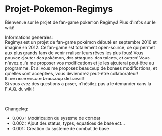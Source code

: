 # Projet-Pokemon-Regimys
Bienvenue sur le projet de fan-game pokemon Regimys! Plus d'infos sur le wiki!

Informations generales:<br/>
Regimys est un projet de fan-game pokémon débuté en septembre 2016 et imaginé en 2012. 
Ce fan-game est totalement open-source, ce qui permet aux plus grands fans de venir realiser leurs rêves les plus fous! 
Vous pouvez ajouter des pokémon, des attaques, des talents, et autres! 
Vous n'avez qu'a me proposer vos modifications et je les ajouterai peut-être au programme. 
Et si vous me proposez beaucoup de bonnes modifications, et qu'elles sont acceptées, vous deviendrez peut-être collaborateur!<br/>
Il me reste encore beaucoup de travail!<br/>
Si vous avez des questions a poser, n'hésitez pas a le demander dans la F.A.Q. du wiki!<br/><br/><br/>

Changelog:
<ul>
<li>0.003 : Modification du systeme de combat</li>
<li>0.002 : Ajout des status, types, equations de base ect...</li>
<li>0.001 : Creation du systeme de combat de base</li>
</ul>

